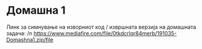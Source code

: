 # Домашна 1 
Линк за симнување на изворниот код / извршната верзија на домашната задача: /n
https://www.mediafire.com/file/0tkdcrlqr84merb/191035-Domashna1.zip/file
